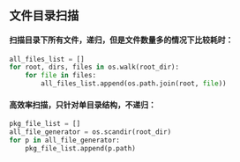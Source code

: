 ## 文件目录扫描
#### 扫描目录下所有文件，递归，但是文件数量多的情况下比较耗时：
```python
all_files_list = []  
for root, dirs, files in os.walk(root_dir):  
    for file in files:  
        all_files_list.append(os.path.join(root, file))  
```
#### 高效率扫描，只针对单目录结构，不递归：
```python
pkg_file_list = []  
all_file_generator = os.scandir(root_dir)  
for p in all_file_generator:  
    pkg_file_list.append(p.path) 
```
